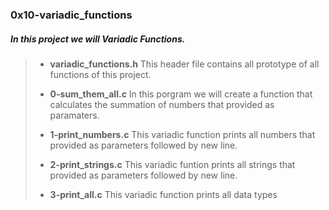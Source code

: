 ### 0x10-variadic_functions

##### In this project we will **Variadic Functions**.

> - **variadic_functions.h** This header file contains all prototype of all functions of this project.
>
> - **0-sum_them_all.c** In this porgram we will create a function that calculates the summation of numbers that provided as paramaters.
>
> - **1-print_numbers.c** This variadic function prints all numbers that provided as parameters followed by new line.
>
> - **2-print_strings.c** This variadic funtion prints all strings that provided as parameters followed by new line.
>
> - **3-print_all.c** This variadic function prints all data types
